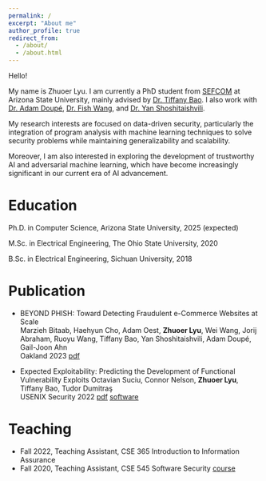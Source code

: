 ```yaml
---
permalink: /
excerpt: "About me"
author_profile: true
redirect_from: 
  - /about/
  - /about.html
---
```

Hello!

My name is Zhuoer Lyu. I am currently a PhD student from [SEFCOM](https://sefcom.asu.edu/) at Arizona State University, mainly advised by [Dr. Tiffany Bao](https://www.tiffanybao.com/). I also work with [Dr. Adam Doupé](https://adamdoupe.com/), [Dr. Fish Wang](https://ruoyuwang.me/), and [Dr. Yan Shoshitaishvili](https://yancomm.net). 

My research interests are focused on data-driven security, particularly the integration of program analysis with machine learning techniques to solve security problems while maintaining generalizability and scalability.

Moreover, I am also interested in exploring the development of trustworthy AI and adversarial machine learning, which have become increasingly significant in our current era of AI advancement.

Education
======

Ph.D. in Computer Science, Arizona State University, 2025 (expected)

M.Sc. in Electrical Engineering, The Ohio State University, 2020

B.Sc. in Electrical Engineering, Sichuan University, 2018

Publication
======

* BEYOND PHISH: Toward Detecting Fraudulent e-Commerce Websites at Scale\
  Marzieh Bitaab, Haehyun Cho, Adam Oest, __Zhuoer Lyu__, Wei Wang, Jorij Abraham, Ruoyu Wang, Tiffany Bao, Yan Shoshitaishvili, Adam Doupé, Gail-Joon Ahn\
  Oakland 2023 [pdf](https://sefcom.asu.edu/publications/beyondphish-oakland23.pdf)

* Expected Exploitability: Predicting the Development of Functional Vulnerability Exploits 
  Octavian Suciu, Connor Nelson, __Zhuoer Lyu__, Tiffany Bao, Tudor Dumitraş\
  USENIX Security 2022 [pdf](https://www.usenix.org/system/files/sec22-suciu.pdf) [software](https://www.exploitability.app/)


Teaching
======

* Fall 2022, Teaching Assistant, CSE 365 Introduction to Information Assurance
* Fall 2020, Teaching Assistant, CSE 545 Software Security [course](https://cse545.tiffanybao.com/)
  

